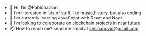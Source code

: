 - 👋 Hi, I’m @Pablohassan
- 👀 I’m interested in lots of stuff, like music,history, but also coding
- 🌱 I’m currently learning JavaScript with React and Node  
- 💞️ I’m looking to collaborate on blockchain projects in near future
- 📫 How to reach me? send me email at sesmanovic@gmail.com

<!---
Pablohassan/Pablohassan is a ✨ special ✨ repository because its `README.md` (this file) appears on your GitHub profile.
You can click the Preview link to take a look at your changes.
--->

